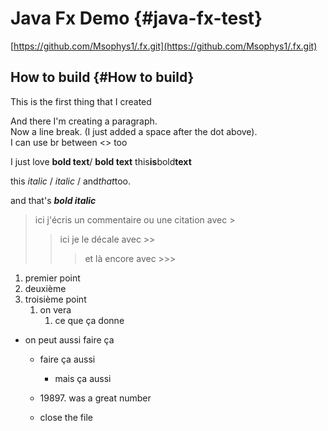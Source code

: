 # Java Fx Demo {#java-fx-test}
[https://github.com/Msophys1/.fx.git](https://github.com/Msophys1/.fx.git)

## How to build {#How to build}
This is the first thing that I created

And there I'm creating a paragraph.  
Now a line break. (I just added a space after the dot above).<br>
I can use br between <> too

I just love **bold text**/ __bold text__ 
this**is**bold**text** 

this *italic* / _italic_ / and*that*too. 

and that's ***bold italic***
 
> ici j'écris un commentaire ou une citation avec >
>> ici je le décale avec >> 
> >> et là encore avec >>>

1. premier point 
2. deuxième 
3. troisième point 
    1. on vera 
       1. ce que ça donne 

- on peut aussi faire ça 
  - faire ça aussi 
    - mais ça aussi 

  - 19897\. was a great number
  - close the file 


